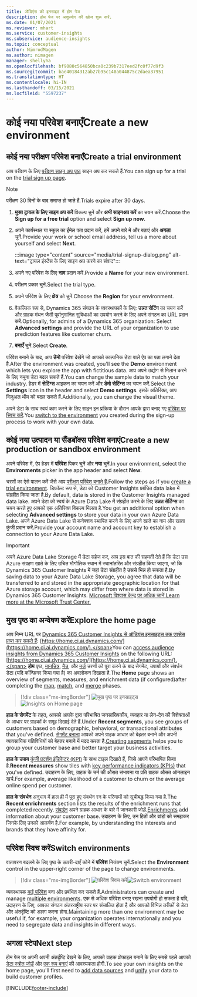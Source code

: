 ```yaml
---
title: ऑडिएंस की इनसाइट में होम पेज
description: होम पेज पर अनुप्रयोग की खोज शुरू करें.
ms.date: 01/07/2021
ms.reviewer: mhart
ms.service: customer-insights
ms.subservice: audience-insights
ms.topic: conceptual
author: NimrodMagen
ms.author: nimagen
manager: shellyha
ms.openlocfilehash: bf9080c564850bca0c239b7317eed2fc0f77d9f3
ms.sourcegitcommit: bae40184312ab27b95c140a044875c2daea37951
ms.translationtype: HT
ms.contentlocale: hi-IN
ms.lasthandoff: 03/15/2021
ms.locfileid: "5597237"
---
```

# <a name="create-a-new-environment"></a><span data-ttu-id="62bb6-103">कोई नया परिवेश बनाएँ</span><span class="sxs-lookup"><span data-stu-id="62bb6-103">Create a new environment</span></span>

## <a name="create-a-trial-environment"></a><span data-ttu-id="62bb6-104">कोई नया परीक्षण परिवेश बनाएँ</span><span class="sxs-lookup"><span data-stu-id="62bb6-104">Create a trial environment</span></span>

<span data-ttu-id="62bb6-105">आप परीक्षण के लिए [परीक्षण साइन अप पृष्ठ](https://dynamics.microsoft.com/get-started/free-trial/?appname=customerinsights) साइन अप कर सकते हैं.</span><span class="sxs-lookup"><span data-stu-id="62bb6-105">You can sign up for a trial on the [trial sign up page](https://dynamics.microsoft.com/get-started/free-trial/?appname=customerinsights).</span></span> 

> [!NOTE]
> <span data-ttu-id="62bb6-106">परीक्षण 30 दिनों के बाद समाप्त हो जाते हैं.</span><span class="sxs-lookup"><span data-stu-id="62bb6-106">Trials expire after 30 days.</span></span>

1. <span data-ttu-id="62bb6-107">**मुफ़्त ट्रायल के लिए साइन अप करें** विकल्प चुनें और **अभी साइनअप करें** का चयन करें.</span><span class="sxs-lookup"><span data-stu-id="62bb6-107">Choose the **Sign up for a free trial** option and select **Sign up now**.</span></span>

1. <span data-ttu-id="62bb6-108">अपने कार्यस्थल या स्कूल का ईमेल पता प्रदान करें, हमें अपने बारे में और बताएं और **अगला** चुनें.</span><span class="sxs-lookup"><span data-stu-id="62bb6-108">Provide your work or school email address, tell us a more about yourself and select **Next**.</span></span>

   :::image type="content" source="media/trial-signup-dialog.png" alt-text="ट्रायल इंस्टेंस के लिए साइन अप करने का संवाद":::

1. <span data-ttu-id="62bb6-110">अपने नए परिवेश के लिए **नाम** प्रदान करें.</span><span class="sxs-lookup"><span data-stu-id="62bb6-110">Provide a **Name** for your new environment.</span></span> 

1. <span data-ttu-id="62bb6-111">परीक्षण प्रकार चुनें.</span><span class="sxs-lookup"><span data-stu-id="62bb6-111">Select the trial type.</span></span>

1. <span data-ttu-id="62bb6-112">अपने परिवेश के लिए **क्षेत्र** को चुनें.</span><span class="sxs-lookup"><span data-stu-id="62bb6-112">Choose the **Region** for your environment.</span></span>

1. <span data-ttu-id="62bb6-113">वैकल्पिक रूप से, Dynamics 365 संगठन के व्यवस्थापकों के लिए: **उन्नत सेटिंग** का चयन करें और ग्राहक मंथन जैसी पूर्वानुमानित सुविधाओं का उपयोग करने के लिए अपने संगठन का URL प्रदान करें.</span><span class="sxs-lookup"><span data-stu-id="62bb6-113">Optionally, for admins of a Dynamics 365 organization: Select **Advanced settings** and provide the URL of your organization to use prediction features like customer churn.</span></span>

1. <span data-ttu-id="62bb6-114">**बनाएँ** चुनें.</span><span class="sxs-lookup"><span data-stu-id="62bb6-114">Select **Create**.</span></span> 

<span data-ttu-id="62bb6-115">परिवेश बनाने के बाद, आप **डेमो** परिवेश देखेंगे जो आपको काल्पनिक डेटा वाले ऐप का पता लगाने देता है.</span><span class="sxs-lookup"><span data-stu-id="62bb6-115">After the environment was created, you'll see the **Demo** environment which lets you explore the app with fictitious data.</span></span> <span data-ttu-id="62bb6-116">आप अपने उद्योग से मिलान करने के लिए नमूना डेटा बदल सकते हैं.</span><span class="sxs-lookup"><span data-stu-id="62bb6-116">You can change the sample data to match your industry.</span></span> <span data-ttu-id="62bb6-117">हेडर में **सेटिंग्स** आइकन का चयन करें और **डेमो सेटिंग्स** का चयन करें.</span><span class="sxs-lookup"><span data-stu-id="62bb6-117">Select the **Settings** icon in the header and select **Demo settings**.</span></span> <span data-ttu-id="62bb6-118">इसके अतिरिक्त, आप विज़ुअल थीम को बदल सकते हैं.</span><span class="sxs-lookup"><span data-stu-id="62bb6-118">Additionally, you can change the visual theme.</span></span> 

<span data-ttu-id="62bb6-119">अपने डेटा के साथ स्वयं काम करने के लिए साइन इन प्रक्रिया के दौरान आपके द्वारा बनाए गए [परिवेश पर स्विच करें](#switch-environments).</span><span class="sxs-lookup"><span data-stu-id="62bb6-119">You [switch to the environment](#switch-environments) you created during the sign-up process to work with your own data.</span></span>

## <a name="create-a-new-production-or-sandbox-environment"></a><span data-ttu-id="62bb6-120">कोई नया उत्पादन या सैंडबॉक्स परिवेश बनाएं</span><span class="sxs-lookup"><span data-stu-id="62bb6-120">Create a new production or sandbox environment</span></span>

<span data-ttu-id="62bb6-121">अपने परिवेश में, ऐप हेडर में **परिवेश** पिकर चुनें और **नया** चुनें.</span><span class="sxs-lookup"><span data-stu-id="62bb6-121">In your environment, select the **Environments** picker in the app header and select **New**.</span></span>

<span data-ttu-id="62bb6-122">चरणों का ऐसे पालन करें जैसे आप [परीक्षण परिवेश बनाते हैं](#create-a-trial-environment).</span><span class="sxs-lookup"><span data-stu-id="62bb6-122">Follow the steps as if you [create a trial environment](#create-a-trial-environment).</span></span> <span data-ttu-id="62bb6-123">डिफ़ॉल्ट रूप से, डेटा को Customer Insights प्रबंधित data lake में संग्रहीत किया जाता है.</span><span class="sxs-lookup"><span data-stu-id="62bb6-123">By default, data is stored in the Customer Insights managed data lake.</span></span> <span data-ttu-id="62bb6-124">अपने डेटा को स्वयं के Azure Data Lake में संग्रहीत करने के लिए **उन्नत सेटिंग्स** का चयन करते हुए आपको एक अतिरिक्त विकल्प मिलता है.</span><span class="sxs-lookup"><span data-stu-id="62bb6-124">You get an additional option when selecting **Advanced settings** to store your data in your own Azure Data Lake.</span></span> <span data-ttu-id="62bb6-125">अपने Azure Data Lake से कनेक्शन स्थापित करने के लिए अपने खाते का नाम और खाता कुंजी प्रदान करें.</span><span class="sxs-lookup"><span data-stu-id="62bb6-125">Provide your account name and account key to establish a connection to your Azure Data Lake.</span></span> 

> [!IMPORTANT]
> <span data-ttu-id="62bb6-126">अपने Azure Data Lake Storage में डेटा सहेज कर, आप इस बात की सहमती देते हैं कि डेटा उस Azure संग्रहण खाते के लिए उचित भौगोलिक स्थान में स्थानांतरित और संग्रहीत किया जाएगा, जो कि Dynamics 365 Customer Insights में जहां डेटा संग्रहीत है उससे भिन्न हो सकता है.</span><span class="sxs-lookup"><span data-stu-id="62bb6-126">By saving data to your Azure Data Lake Storage, you agree that data will be transferred to and stored in the appropriate geographic location for that Azure storage account, which may differ from where data is stored in Dynamics 365 Customer Insights.</span></span> [<span data-ttu-id="62bb6-127">Microsoft विश्वास केन्द्र पर अधिक जानें.</span><span class="sxs-lookup"><span data-stu-id="62bb6-127">Learn more at the Microsoft Trust Center.</span></span>](https://www.microsoft.com/trust-center)

## <a name="explore-the-home-page"></a><span data-ttu-id="62bb6-128">मुख पृष्ठ का अन्वेषण करें</span><span class="sxs-lookup"><span data-stu-id="62bb6-128">Explore the home page</span></span>

<span data-ttu-id="62bb6-129">आप निम्न URL पर [Dynamics 365 Customer Insights से ऑडियंस इनसाइट्स तक एक्सेस प्राप्त कर सकते हैं](https://home.ci.ai.dynamics.com/): [https://home.ci.ai.dynamics.com/](https://home.ci.ai.dynamics.com/).</span><span class="sxs-lookup"><span data-stu-id="62bb6-129">You can [access audience insights from Dynamics 365 Customer Insights](https://home.ci.ai.dynamics.com/) on the following URL: [https://home.ci.ai.dynamics.com/](https://home.ci.ai.dynamics.com/).</span></span>
<span data-ttu-id="62bb6-130">**होम** पृष्ठ, [मानचित्र](map-entities.md), [मैच](match-entities.md), और [मर्ज](merge-entities.md) चरणों को पूरा करने के बाद सेगमेंट, उपायों और संवर्धन डेटा (यदि कॉन्फ़िगर किया गया है) का अवलोकन दिखाता है.</span><span class="sxs-lookup"><span data-stu-id="62bb6-130">The **Home** page shows an overview of segments, measures, and enrichment data (if configured)after completing the [map](map-entities.md), [match](match-entities.md), and [merge](merge-entities.md) phases.</span></span>

> [!div class="mx-imgBorder"] 
> <span data-ttu-id="62bb6-131">![मुख पृष्ठ पर इनसाइट्स](media/home-page-insights.png "मुख पृष्ठ पर इनसाइट्स")</span><span class="sxs-lookup"><span data-stu-id="62bb6-131">![Insights on Home page](media/home-page-insights.png "Insights on Home page")</span></span>

<span data-ttu-id="62bb6-132">**हाल के सेगमेंट** के तहत, आपको आपके द्वारा परिभाषित जनसांख्यिकीय, व्यवहार या लेन-देन की विशेषताओं के आधार पर ग्राहकों के समूह दिखाई देते हैं.</span><span class="sxs-lookup"><span data-stu-id="62bb6-132">Under **Recent segments**, you see groups of customers based on demographic, behavioral, or transactional attributes that you've defined.</span></span> <span data-ttu-id="62bb6-133">[सेगमेंट बनाना](segments.md) आपको अपने ग्राहक आधार को बेहतर बनाने और अपनी व्यावसायिक गतिविधियों को बेहतर बनाने में मदद करता है.</span><span class="sxs-lookup"><span data-stu-id="62bb6-133">[Creating segments](segments.md) helps you to group your customer base and better target your business activities.</span></span>

<span data-ttu-id="62bb6-134">**हाल के उपाय** [कुंजी प्रदर्शन इंडिकेटर (KPI)](measures.md) के साथ टाइल दिखाते हैं, जिसे आपने परिभाषित किया है.</span><span class="sxs-lookup"><span data-stu-id="62bb6-134">**Recent measures** show tiles with [key performance indicators (KPIs)](measures.md) that you've defined.</span></span> <span data-ttu-id="62bb6-135">उदाहरण के लिए, ग्राहक के चर्न की औसत संभावना या प्रति ग्राहक औसत ऑनलाइन खर्च.</span><span class="sxs-lookup"><span data-stu-id="62bb6-135">For example, average likelihood of a customer to churn or the average online spend per customer.</span></span>

<span data-ttu-id="62bb6-136">**हाल के संवर्धन** अनुभाग में हाल ही में पूरा हुए संवर्धन रन के परिणामों को सूचीबद्ध किया गया है.</span><span class="sxs-lookup"><span data-stu-id="62bb6-136">The **Recent enrichments** section lists the results of the enrichment runs that completed recently.</span></span> <span data-ttu-id="62bb6-137">[संवर्द्धन](enrichment-hub.md) अपने ग्राहक आधार के बारे में जानकारी जोड़ें.</span><span class="sxs-lookup"><span data-stu-id="62bb6-137">[Enrichments](enrichment-hub.md) add information about your customer base.</span></span> <span data-ttu-id="62bb6-138">उदाहरण के लिए, उन हितों और ब्रांडों को समझकर जिनके लिए उनको आकर्षण है.</span><span class="sxs-lookup"><span data-stu-id="62bb6-138">For example, by understanding the interests and brands that they have affinity for.</span></span>

## <a name="switch-environments"></a><span data-ttu-id="62bb6-139">परिवेश स्विच करें</span><span class="sxs-lookup"><span data-stu-id="62bb6-139">Switch environments</span></span>

<span data-ttu-id="62bb6-140">वातावरण बदलने के लिए पृष्ठ के ऊपरी-दाएँ कोने में **परिवेश** नियंत्रण चुनें.</span><span class="sxs-lookup"><span data-stu-id="62bb6-140">Select the **Environment** control in the upper-right corner of the page to change environments.</span></span>

> [!div class="mx-imgBorder"] 
> <span data-ttu-id="62bb6-141">![परिवेश स्विच करें](media/home-page-environment-switcher.png "परिवेश स्विच करें")</span><span class="sxs-lookup"><span data-stu-id="62bb6-141">![Switch environment](media/home-page-environment-switcher.png "Switch environment")</span></span>

<span data-ttu-id="62bb6-142">व्यवस्थापक [कई परिवेश](manage-environments.md) बना और प्रबंधित कर सकते हैं.</span><span class="sxs-lookup"><span data-stu-id="62bb6-142">Administrators can create and manage [multiple environments](manage-environments.md).</span></span> <span data-ttu-id="62bb6-143">एक से अधिक परिवेश बनाए रखना उपयोगी हो सकता है यदि, उदाहरण के लिए, आपका संगठन अंतरराष्ट्रीय स्तर पर संचालित होता है और आपको विभिन्न तरीकों से डेटा और अंतर्दृष्टि को अलग करना होगा.</span><span class="sxs-lookup"><span data-stu-id="62bb6-143">Maintaining more than one environment may be useful if, for example, your organization operates internationally and you need to segregate data and insights in different ways.</span></span>

## <a name="next-step"></a><span data-ttu-id="62bb6-144">अगला स्टेप</span><span class="sxs-lookup"><span data-stu-id="62bb6-144">Next step</span></span>

<span data-ttu-id="62bb6-145">होम पेज पर अपनी अपनी अंतर्दृष्टि देखने के लिए, आपको ग्राहक प्रोफाइल बनाने के लिए सबसे पहले आपको [डेटा स्त्रोत जोड़ें](data-sources.md) और [एक रूप बनाएं](data-unification.md) की आवश्यकता होगी.</span><span class="sxs-lookup"><span data-stu-id="62bb6-145">To see your own insights on the home page, you'll first need to [add data sources](data-sources.md) and [unify](data-unification.md) your data to build customer profiles.</span></span>


[!INCLUDE[footer-include](../includes/footer-banner.md)]